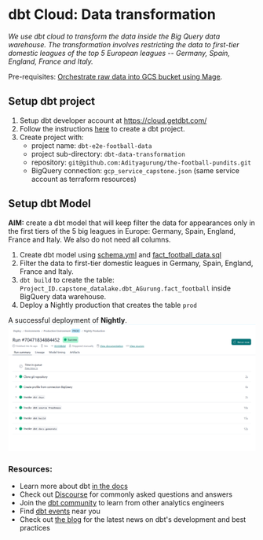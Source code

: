 # dbt Cloud: Data transformation 

*We use dbt cloud to transform the data inside the Big Query data warehouse. The transformation involves restricting the data to first-tier domestic leagues of the top 5 European leagues -- Germany, Spain, England, France and Italy.*

Pre-requisites: [Orchestrate raw data into GCS bucket using Mage](../mage-orchestrator/README.md).

## Setup dbt project

1. Setup dbt developer account at https://cloud.getdbt.com/
2. Follow the instructions [here](https://github.com/DataTalksClub/data-engineering-zoomcamp/blob/main/04-analytics-engineering/dbt_cloud_setup.md) to create a dbt project.
3. Create project with:
    * project name: `dbt-e2e-football-data`
    * project sub-directory: `dbt-data-transformation`
    * repository: `git@github.com:Adityagurung/the-football-pundits.git`
    * BigQuery connection: `gcp_service_capstone.json` (same service account as terraform resources)

## Setup dbt Model

**AIM:** create a dbt model that will keep filter the data for appearances only in the first tiers of the 5 big leagues in Europe: Germany, Spain, England, France and Italy. We also do not need all columns.

1. Create dbt model using [schema.yml](./models/staging/schema.yml) and [fact_football_data.sql](./models/staging/fact_football_data.sql)
2. Filter the data to first-tier domestic leagues in Germany, Spain, England, France and Italy.
3. `dbt build` to create the table: `Project_ID.capstone_datalake.dbt_AGurung.fact_football` inside BigQuery data warehouse.
4. Deploy a Nightly production that creates the table `prod`

A successful deployment of **Nightly**.
![alt text](Nightly.png)


### Resources:
- Learn more about dbt [in the docs](https://docs.getdbt.com/docs/introduction)
- Check out [Discourse](https://discourse.getdbt.com/) for commonly asked questions and answers
- Join the [dbt community](https://getdbt.com/community) to learn from other analytics engineers
- Find [dbt events](https://events.getdbt.com) near you
- Check out [the blog](https://blog.getdbt.com/) for the latest news on dbt's development and best practices
